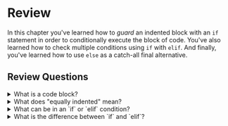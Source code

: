 # Review

In this chapter you've learned how to _guard_ an indented block with an `if` statement in order
to conditionally execute the block of code. You've also learned how to check multiple conditions
using `if` with `elif`. And finally, you've learned how to use `else` as a catch-all final alternative.

## Review Questions

<details>
  <summary>What is a code block?</summary>
  A series of Python statements that are equally indented and executed together.
</details>

<details>
  <summary>What does "equally indented" mean?</summary>
  The amount of indentation (whitespace) after the start of a row of characters is the same.
</details>

<details>
  <summary>What can be in an `if` or `elif` condition?</summary>
  Any boolean expression including function calls.
</details>

<details>
  <summary>What is the difference between `if` and `elif`?</summary>
  <code>elif</code> is just short for an <code>else</code> followed by an <code>if</code>
</details>
